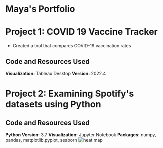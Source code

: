 # Maya's Portfolio

# Project 1: COVID 19 Vaccine Tracker
* Created a tool that compares COVID-19 vaccination rates
## Code and Resources Used
**Visualization:** Tableau Desktop
**Version:** 2022.4

# Project 2: Examining Spotify's datasets using Python
## Code and Resources Used
**Python Version:** 3.7
**Visualization:** Jupyter Notebook
**Packages:** numpy, pandas, matplotlib.pyplot, seaborn
	![heat map](heat_map.png)
